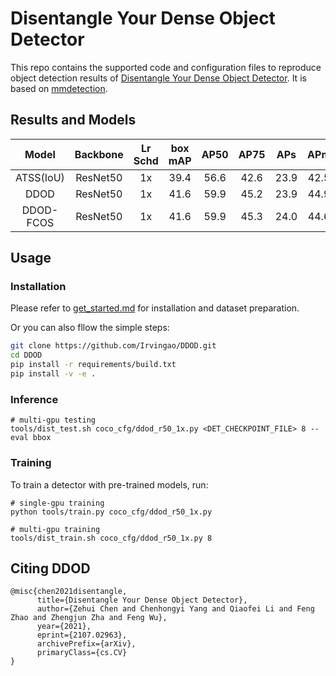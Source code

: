 <!--
 * @Author: your name
 * @Date: 2022-02-11 20:05:32
 * @LastEditTime: 2022-02-12 15:22:45
 * @LastEditors: Irving.Gao
 * @Description: 打开koroFileHeader查看配置 进行设置: https://github.com/OBKoro1/koro1FileHeader/wiki/%E9%85%8D%E7%BD%AE
 * @FilePath: /DDOD/README.md
-->

# Disentangle Your Dense Object Detector


This repo contains the supported code and configuration files to reproduce object detection results of [Disentangle Your Dense Object Detector](https://arxiv.org/abs/2107.02963). It is based on [mmdetection](https://github.com/open-mmlab/mmdetection).

## Results and Models

| Model | Backbone | Lr Schd | box mAP | AP50 | AP75 | APs | APm | APl |
| :---: | :---: | :---: | :---: | :---: | :---: | :---: | :---: |:---: |
| ATSS(IoU) | ResNet50 | 1x | 39.4 | 56.6 | 42.6 | 23.9 | 42.5 | 49.6 |
| DDOD | ResNet50 | 1x | 41.6 | 59.9 | 45.2 | 23.9 | 44.9 | 54.4 |
| DDOD-FCOS | ResNet50 | 1x | 41.6 | 59.9 | 45.3 | 24.0 | 44.6 | 54.8 |

## Usage

### Installation

Please refer to [get_started.md](https://github.com/open-mmlab/mmdetection/blob/master/docs/get_started.md) for installation and dataset preparation.

Or you can also fllow the simple steps:

```bash
git clone https://github.com/Irvingao/DDOD.git
cd DDOD
pip install -r requirements/build.txt
pip install -v -e .  
```


### Inference
```
# multi-gpu testing
tools/dist_test.sh coco_cfg/ddod_r50_1x.py <DET_CHECKPOINT_FILE> 8 --eval bbox
```

### Training

To train a detector with pre-trained models, run:
```
# single-gpu training
python tools/train.py coco_cfg/ddod_r50_1x.py
```

```
# multi-gpu training
tools/dist_train.sh coco_cfg/ddod_r50_1x.py 8
```

## Citing DDOD
```
@misc{chen2021disentangle,
      title={Disentangle Your Dense Object Detector}, 
      author={Zehui Chen and Chenhongyi Yang and Qiaofei Li and Feng Zhao and Zhengjun Zha and Feng Wu},
      year={2021},
      eprint={2107.02963},
      archivePrefix={arXiv},
      primaryClass={cs.CV}
}
```